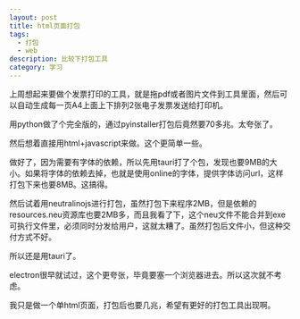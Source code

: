 ```yaml
---
layout: post
title: html页面打包
tags:
  - 打包
  - web
description: 比较下打包工具
category: 学习
---
```

上周想起来要做个发票打印的工具，就是拖pdf或者图片文件到工具里面，然后可以自动生成每一页A4上面上下排列2张电子发票发送给打印机。

用python做了个完全版的，通过pyinstaller打包后竟然要70多兆。太夸张了。

然后想着直接用html+javascript来做。这个更简单一些。

做好了，因为需要有字体的依赖，所以先用tauri打了个包，发现也要9MB的大小。如果将字体的依赖去掉，也就是使用online的字体，提供字体访问url，这样打包下来也要8MB。这搞得。

然后试着用neutralinojs进行打包，虽然打包下来程序2MB，但是依赖的resources.neu资源库也要2MB多，而且我看了下，这个neu文件不能合并到exe可执行文件里，必须同时分发给用户，这就太糟了。虽然打包后文件小，但这种交付方式不好。

所以还是用tauri了。

electron很早就试过，这个更夸张，毕竟要塞一个浏览器进去。所以这次就不考虑。

我只是做一个单html页面，打包后也要几兆，希望有更好的打包工具出现啊。



